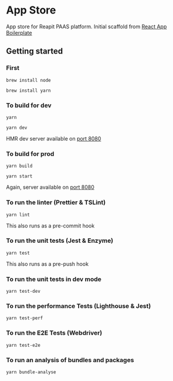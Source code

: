 # App Store

App store for Reapit PAAS platform. Initial scaffold from [React App Boilerplate](https://github.com/reapit/react-app)

## Getting started

### First
```
brew install node

brew install yarn
```
### To build for dev
``` 
yarn

yarn dev
```
HMR dev server available on [port 8080](http://localhost:8080)
### To build for prod
``` 
yarn build

yarn start
```
Again, server available on [port 8080](http://localhost:8080)
### To run the linter (Prettier & TSLint)
``` 
yarn lint
```
This also runs as a pre-commit hook
### To run the unit tests (Jest & Enzyme)
``` 
yarn test
```
This also runs as a pre-push hook
### To run the unit tests in dev mode
``` 
yarn test-dev
```
### To run the performance Tests (Lighthouse & Jest)
``` 
yarn test-perf
```
### To run the E2E Tests (Webdriver)
``` 
yarn test-e2e
```
### To run an analysis of bundles and packages
```
yarn bundle-analyse
```